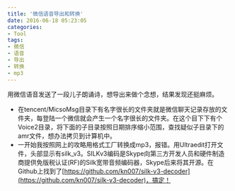 ```yaml
---
title: '微信语音导出和转换'
date: 2016-06-18 05:23:05
categories: 
- Tool
tags: 
- 微信
- 语音
- 导出
- 转换
- mp3
---
```

用微信语音发送了一段儿子朗诵诗，想导出来做个念想，结果发现还挺麻烦。
- 在tencent/MicsoMsg目录下有名字很长的文件夹就是微信聊天记录存放的文件夹，每登陆一个微信就会产生一个名字很长的文件夹。在这个目下下有个Voice2目录，将下面的子目录按照日期排序缩小范围，查找疑似子目录下的amr文件，想办法拷贝到计算机中。
- 一开始我按照网上的攻略用格式工厂转换成mp3，报错。用Ultraedit打开文件，头部显示有silk_v3。SILKv3编码是Skype向第三方开发人员和硬件制造商提供免版税认证(RF)的Silk宽带音频编码器，Skype后来将其开源。在Github上找到了[https://github.com/kn007/silk-v3-decoder](https://github.com/kn007/silk-v3-decoder)，搞定！